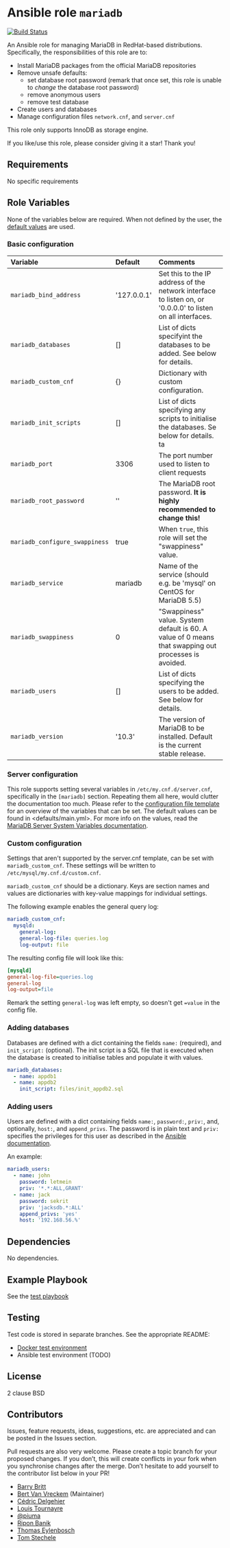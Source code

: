 # Ansible role `mariadb`

[![Build Status](https://travis-ci.org/bertvv/ansible-role-mariadb.svg?branch=master)](https://travis-ci.org/bertvv/ansible-role-mariadb)


An Ansible role for managing MariaDB in RedHat-based distributions. Specifically, the responsibilities of this role are to:

- Install MariaDB packages from the official MariaDB repositories
- Remove unsafe defaults:
    - set database root password (remark that once set, this role is unable to *change* the database root password)
    - remove anonymous users
    - remove test database
- Create users and databases
- Manage configuration files `network.cnf`, and `server.cnf`

This role only supports InnoDB as storage engine.

If you like/use this role, please consider giving it a star! Thank you!

## Requirements

No specific requirements

## Role Variables

None of the variables below are required. When not defined by the user, the [default values](defaults/main.yml) are used.

### Basic configuration

| Variable                       | Default     | Comments                                                                                                    |
| :---                           | :---        | :---                                                                                                        |
| `mariadb_bind_address`         | '127.0.0.1' | Set this to the IP address of the network interface to listen on, or '0.0.0.0' to listen on all interfaces. |
| `mariadb_databases`            | []          | List of dicts specifyint the databases to be added. See below for details.                                  |
| `mariadb_custom_cnf`           | {}          | Dictionary with custom configuration.                                                                       |
| `mariadb_init_scripts`         | []          | List of dicts specifying any scripts to initialise the databases. Se below for details. ta                  |
| `mariadb_port`                 | 3306        | The port number used to listen to client requests                                                           |
| `mariadb_root_password`        | ''          | The MariaDB root password. **It is highly recommended to change this!**                                     |
| `mariadb_configure_swappiness` | true        | When `true`, this role will set the "swappiness" value.                                                     |
| `mariadb_service  `            | mariadb     | Name of the service (should e.g. be 'mysql' on CentOS for MariaDB 5.5)                                      |
| `mariadb_swappiness`           | 0           | "Swappiness" value. System default is 60. A value of 0 means that swapping out processes is avoided.        |
| `mariadb_users`                | []          | List of dicts specifying the users to be added. See below for details.                                      |
| `mariadb_version`              | '10.3'      | The version of MariaDB to be installed. Default is the current stable release.                              |

### Server configuration

This role supports setting several variables in `/etc/my.cnf.d/server.cnf`, specifically in the `[mariadb]` section. Repeating them all here, would clutter the documentation too much. Please refer to the [configuration file template](templates/etc_my.cnf.d_server.cnf.j2) for an overview of the variables that can be set. The default values can be found in <defaults/main.yml>. For more info on the values, read the [MariaDB Server System Variables documentation](https://mariadb.com/kb/en/mariadb/server-system-variables/).

### Custom configuration

Settings that aren't supported by the server.cnf template, can be set with `mariadb_custom_cnf`. These settings will be written to `/etc/mysql/my.cnf.d/custom.cnf`.

`mariadb_custom_cnf` should be a dictionary. Keys are section names and values are dictionaries with key-value mappings for individual settings.

The following example enables the general query log:

```yaml
mariadb_custom_cnf:
  mysqld:
    general-log:
    general-log-file: queries.log
    log-output: file
```

The resulting config file will look like this:

```ini
[mysqld]
general-log-file=queries.log
general-log
log-output=file
```

Remark the setting `general-log` was left empty, so doesn't get `=value` in the config file.

### Adding databases

Databases are defined with a dict containing the fields `name:` (required), and `init_script:` (optional). The init script is a SQL file that is executed when the database is created to initialise tables and populate it with values.

```Yaml
mariadb_databases:
  - name: appdb1
  - name: appdb2
    init_script: files/init_appdb2.sql
```

### Adding users

Users are defined with a dict containing fields `name:`, `password:`, `priv:`, and, optionally, `host:`, and `append_privs`. The password is in plain text and `priv:` specifies the privileges for this user as described in the [Ansible documentation](http://docs.ansible.com/mysql_user_module.html).

An example:

```Yaml
mariadb_users:
  - name: john
    password: letmein
    priv: '*.*:ALL,GRANT'
  - name: jack
    password: sekrit
    priv: 'jacksdb.*:ALL'
    append_privs: 'yes'
    host: '192.168.56.%'
```

## Dependencies

No dependencies.

## Example Playbook

See the [test playbook](https://github.com/bertvv/ansible-role-mariadb/blob/docker-tests/test.yml)

## Testing

Test code is stored in separate branches. See the appropriate README:

- [Docker test environment](https://github.com/bertvv/ansible-role-mariadb/tree/docker-tests)
- Ansible test environment (TODO)

## License

2 clause BSD

## Contributors

Issues, feature requests, ideas, suggestions, etc. are appreciated and can be posted in the Issues section.

Pull requests are also very welcome. Please create a topic branch for your proposed changes. If you don’t, this will create conflicts in your fork when you synchronise changes after the merge. Don’t hesitate to add yourself to the contributor list below in your PR!

- [Barry Britt](https://github.com/raznikk)
- [Bert Van Vreckem](https://github.com/bertvv/) (Maintainer)
- [Cédric Delgehier](https://github.com/cdelgehier)
- [Louis Tournayre](https://github.com/louiznk)
- [@piuma](https://github.com/piuma)
- [Ripon Banik](https://github.com/riponbanik)
- [Thomas Eylenbosch](https://github.com/EylenboschThomas)
- [Tom Stechele](https://github.com/tomstechele)
